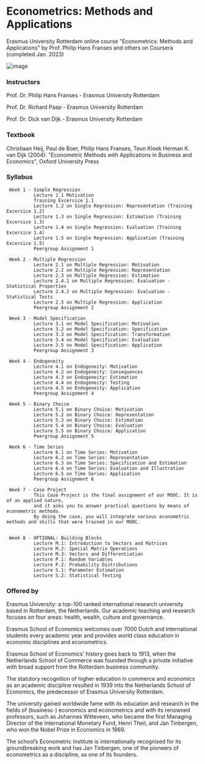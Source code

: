 # Econometrics: Methods and Applications
Erasmus University Rotterdam online course "Econometrics: Methods and Applications" by Prof. Philip Hans Franses and others on Coursera (completed Jan. 2023)

![image](https://user-images.githubusercontent.com/59873708/219880461-ffea60cf-0c0c-4102-bcab-e570f9c8bb7e.png)


### Instructors

Prof. Dr. Philip Hans Franses - Erasmus University Rotterdam

Prof. Dr. Richard Paap  - Erasmus University Rotterdam

Prof. Dr. Dick van Dijk - Erasmus University Rotterdam


### Textbook
Christiaan Heij, Paul de Boer, Philip Hans Franses, Teun Kloek Herman K. van Dijk (2004): "Econometric Methods with Applications in Business and Economics", Oxford University Press 

### Syllabus

     Week 1 - Simple Regression
              Lecture 1.1 Motivation 
              Training Excersice 1.1
              Lecture 1.2 on Single Regression: Representation (Training Excersice 1.2)
              Lecture 1.3 on Single Regression: Estimation (Training Excersice 1.3)
              Lecture 1.4 on Single Regression: Evaluation (Training Excersice 1.4)
              Lecture 1.5 on Single Regression: Application (Training Excersice 1.5)
              Peergroup Assignment 1
              
     Week 2 - Multiple Regression
              Lecture 2.1 on Multiple Regression: Motivation
              Lecture 2.2 on Multiple Regression: Representation
              Lecture 2.3 on Multiple Regression: Estimation
              Lecture 2.4.1 on Multiple Regression: Evaluation - Statistical Properties
              Lecture 2.4.2 on Multiple Regression: Evaluation - Statistical Tests
              Lecture 2.5 on Multiple Regression: Application
              Peergroup Assignment 2
              
     Week 3 - Model Specification
              Lecture 3.1 on Model Specification: Motivation
              Lecture 3.2 on Model Specification: Specification
              Lecture 3.3 on Model Specification: Transformation
              Lecture 3.4 on Model Specification: Evaluation
              Lecture 3.5 on Model Specification: Application
              Peergroup Assignment 3
              
     Week 4 - Endogeneity
              Lecture 4.1 on Endogeneity: Motivation
              Lecture 4.2 on Endogeneity: Consequences
              Lecture 4.3 on Endogeneity: Estimation
              Lecture 4.4 on Endogeneity: Testing
              Lecture 4.5 on Endogeneity: Application
              Peergroup Assignment 4
              
     Week 5 - Binary Choice
              Lecture 5.1 on Binary Choice: Motivation
              Lecture 5.2 on Binary Choice: Representation
              Lecture 5.3 on Binary Choice: Estimation
              Lecture 5.4 on Binary Choice: Evaluation
              Lecture 5.5 on Binary Choice: Application
              Peergroup Assignment 5
              
     Week 6 - Time Series
              Lecture 6.1 on Time Series: Motivation
              Lecture 6.2 on Time Series: Representation
              Lecture 6.3 on Time Series: Specification and Estimation
              Lecture 6.4 on Time Series: Evaluation and Illustration
              Lecture 6.5 on Time Series: Application
              Peergroup Assignment 6
              
     Week 7 - Case Project
              This Case Project is the final assignment of our MOOC. It is of an applied nature, 
              and it asks you to answer practical questions by means of econometric methods. 
              By doing the case, you will integrate various econometric methods and skills that were trained in our MOOC. 
     
     
     Week 8 - OPTIONAL: Building Blocks
              Lecture M.1: Introduction to Vectors and Matrices
              Lecture M.2: Special Matrix Operations
              Lecture M.3: Vectors and Differentiation
              Lecture P.1: Random Variables
              Lecture P.2: Probability Distributions
              Lecture S.1: Parameter Estimation
              Lecture S.2: Statistical Testing



### Offered by
Erasmus University: a top-100 ranked international research university based in Rotterdam, the Netherlands. Our academic teaching and research focuses on four areas: health, wealth, culture and governance. 

Erasmus School of Economics welcomes over 7000 Dutch and international students every academic year and provides world class education in economic disciplines and econometrics.

Erasmus School of Economics’ history goes back to 1913, when the Netherlands School of Commerce was founded through a private initiative with broad support from the Rotterdam business community. 

The statutory recognition of higher education in commerce and economics as an academic discipline resulted in 1939 into the Netherlands School of Economics, the predecessor of Erasmus University Rotterdam. 

The university gained worldwide fame with its education and research in the fields of (business-) economics and econometrics and with its renowned professors, such as Johannes Witteveen, who became the first Managing Director of the International Monetary Fund, Henri Theil, and Jan Tinbergen, who won the Nobel Prize in Economics in 1969. 

The school’s Econometric Institute is internationally recognised for its groundbreaking work and has Jan Tinbergen, one of the pioneers of econometrics as a discipline, as one of its founders. 
